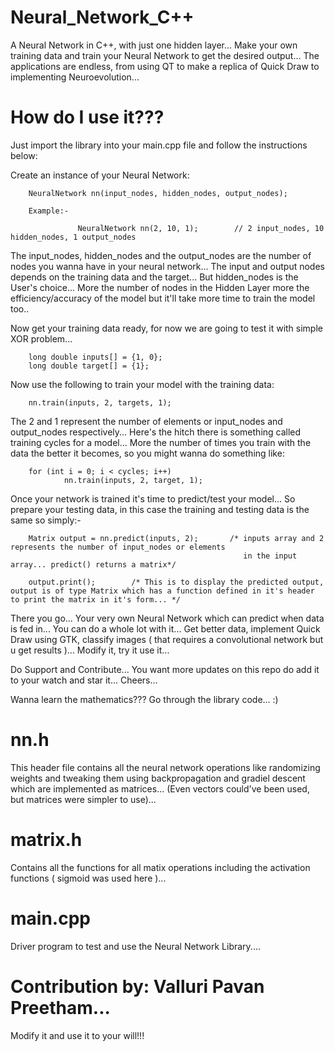 # Neural_Network_C++
A Neural Network in C++, with just one hidden layer... Make your own training data and train your Neural Network to get the desired output... The applications are endless, from using QT to make a replica of Quick Draw to implementing Neuroevolution...

# How do I use it???
Just import the library into your main.cpp file and follow the instructions below:

Create an instance of your Neural Network:
        
        NeuralNetwork nn(input_nodes, hidden_nodes, output_nodes);
        
        Example:-  
            
                   NeuralNetwork nn(2, 10, 1);        // 2 input_nodes, 10 hidden_nodes, 1 output_nodes
        
The input_nodes, hidden_nodes and the output_nodes are the number of nodes you wanna have in your neural network...
The input and output nodes depends on the training data and the target... But hidden_nodes is the User's choice... More the number of nodes in the Hidden Layer more the efficiency/accuracy of the model but it'll take more time to train the model too..

Now get your training data ready, for now we are going to test it with simple XOR problem...
        
        long double inputs[] = {1, 0};
        long double target[] = {1};
        
Now use the following to train your model with the training data:
        
        nn.train(inputs, 2, targets, 1);
        
The 2 and 1 represent the number of elements or input_nodes and output_nodes respectively... 
Here's the hitch there is something called training cycles for a model... More the number of times you train with the data the better it becomes, so you might wanna do something like:
        
        for (int i = 0; i < cycles; i++)
                nn.train(inputs, 2, target, 1);
                
Once your network is trained it's time to predict/test your model...
So prepare your testing data, in this case the training and testing data is the same so simply:-

        Matrix output = nn.predict(inputs, 2);       /* inputs array and 2 represents the number of input_nodes or elements
                                                        in the input array... predict() returns a matrix*/
        
        output.print();        /* This is to display the predicted output, output is of type Matrix which has a function defined in it's header to print the matrix in it's form... */
        
There you go... Your very own Neural Network which can predict when data is fed in... You can do a whole lot with it... Get better data, implement Quick Draw using GTK, classify images ( that requires a convolutional network but u get results )... 
Modify it, try it use it... 

Do Support and Contribute... You want more updates on this repo do add it to your watch and star it... Cheers...

Wanna learn the mathematics??? Go through the library code... :)

# nn.h
This header file contains all the neural network operations like randomizing weights and tweaking them using backpropagation and gradiel descent which are implemented as matrices... (Even vectors could've been used, but matrices were simpler to use)...

# matrix.h
Contains all the functions for all matix operations including the activation functions ( sigmoid was used here )...

# main.cpp
Driver program to test and use the Neural Network Library....
 
# Contribution by: Valluri Pavan Preetham... 
Modify it and use it to your will!!!

